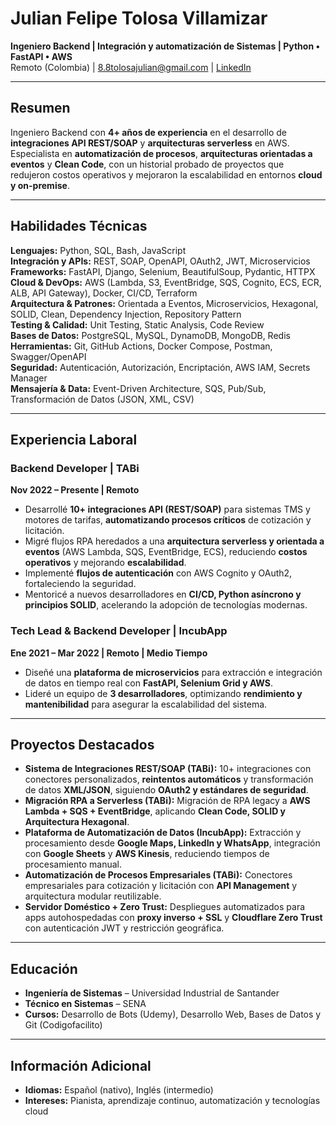 # Julian Felipe Tolosa Villamizar
**Ingeniero Backend | Integración y automatización de Sistemas | Python • FastAPI • AWS**  
Remoto (Colombia) | 8.8tolosajulian@gmail.com | [LinkedIn](https://www.linkedin.com/in/julian-felipe-tolosa-villamizar/)  

---

## Resumen
Ingeniero Backend con **4+ años de experiencia** en el desarrollo de **integraciones API REST/SOAP** y **arquitecturas serverless** en AWS. Especialista en **automatización de procesos**, **arquitecturas orientadas a eventos** y **Clean Code**, con un historial probado de proyectos que redujeron costos operativos y mejoraron la escalabilidad en entornos **cloud y on-premise**.  

---

## Habilidades Técnicas
**Lenguajes:** Python, SQL, Bash, JavaScript  
**Integración y APIs:** REST, SOAP, OpenAPI, OAuth2, JWT, Microservicios  
**Frameworks:** FastAPI, Django, Selenium, BeautifulSoup, Pydantic, HTTPX  
**Cloud & DevOps:** AWS (Lambda, S3, EventBridge, SQS, Cognito, ECS, ECR, ALB, API Gateway), Docker, CI/CD, Terraform  
**Arquitectura & Patrones:** Orientada a Eventos, Microservicios, Hexagonal, SOLID, Clean, Dependency Injection, Repository Pattern  
**Testing & Calidad:** Unit Testing, Static Analysis, Code Review  
**Bases de Datos:** PostgreSQL, MySQL, DynamoDB, MongoDB, Redis  
**Herramientas:** Git, GitHub Actions, Docker Compose, Postman, Swagger/OpenAPI  
**Seguridad:** Autenticación, Autorización, Encriptación, AWS IAM, Secrets Manager  
**Mensajería & Data:** Event-Driven Architecture, SQS, Pub/Sub, Transformación de Datos (JSON, XML, CSV)  

---

## Experiencia Laboral

### Backend Developer | TABi  
**Nov 2022 – Presente | Remoto**  
- Desarrollé **10+ integraciones API (REST/SOAP)** para sistemas TMS y motores de tarifas, **automatizando procesos críticos** de cotización y licitación.  
- Migré flujos RPA heredados a una **arquitectura serverless y orientada a eventos** (AWS Lambda, SQS, EventBridge, ECS), reduciendo **costos operativos** y mejorando **escalabilidad**.  
- Implementé **flujos de autenticación** con AWS Cognito y OAuth2, fortaleciendo la seguridad.  
- Mentoricé a nuevos desarrolladores en **CI/CD, Python asíncrono y principios SOLID**, acelerando la adopción de tecnologías modernas.  

### Tech Lead & Backend Developer | IncubApp  
**Ene 2021 – Mar 2022 | Remoto | Medio Tiempo**  
- Diseñé una **plataforma de microservicios** para extracción e integración de datos en tiempo real con **FastAPI, Selenium Grid y AWS**.  
- Lideré un equipo de **3 desarrolladores**, optimizando **rendimiento y mantenibilidad** para asegurar la escalabilidad del sistema.  

---

## Proyectos Destacados
- **Sistema de Integraciones REST/SOAP (TABi):** 10+ integraciones con conectores personalizados, **reintentos automáticos** y transformación de datos **XML/JSON**, siguiendo **OAuth2 y estándares de seguridad**.  
- **Migración RPA a Serverless (TABi):** Migración de RPA legacy a **AWS Lambda + SQS + EventBridge**, aplicando **Clean Code, SOLID y Arquitectura Hexagonal**.  
- **Plataforma de Automatización de Datos (IncubApp):** Extracción y procesamiento desde **Google Maps, LinkedIn y WhatsApp**, integración con **Google Sheets** y **AWS Kinesis**, reduciendo tiempos de procesamiento manual.  
- **Automatización de Procesos Empresariales (TABi):** Conectores empresariales para cotización y licitación con **API Management** y arquitectura modular reutilizable.  
- **Servidor Doméstico + Zero Trust:** Despliegues automatizados para apps autohospedadas con **proxy inverso + SSL** y **Cloudflare Zero Trust** con autenticación JWT y restricción geográfica.  

---

## Educación
- **Ingeniería de Sistemas** – Universidad Industrial de Santander  
- **Técnico en Sistemas** – SENA  
- **Cursos:** Desarrollo de Bots (Udemy), Desarrollo Web, Bases de Datos y Git (Codigofacilito)  

---

## Información Adicional
- **Idiomas:** Español (nativo), Inglés (intermedio)  
- **Intereses:** Pianista, aprendizaje continuo, automatización y tecnologías cloud  
